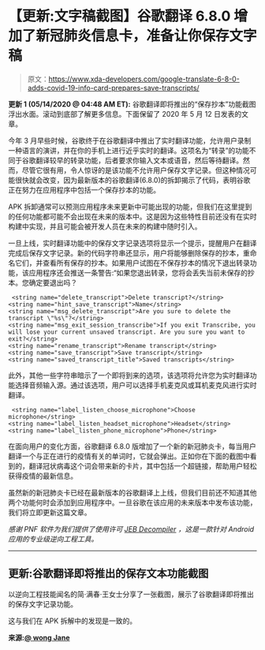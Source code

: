 # 【更新:文字稿截图】谷歌翻译 6.8.0 增加了新冠肺炎信息卡，准备让你保存文字稿

> 原文：<https://www.xda-developers.com/google-translate-6-8-0-adds-covid-19-info-card-prepares-save-transcripts/>

**更新 1 (05/14/2020 @ 04:48 AM ET):** 谷歌翻译即将推出的“保存抄本”功能截图浮出水面。滚动到底部了解更多信息。下面保留了 2020 年 5 月 12 日发表的文章。

今年 3 月早些时候，谷歌终于在谷歌翻译中推出了实时翻译功能，允许用户录制一种语言的演讲，并在你的手机上进行近乎实时的翻译。这项名为“转录”的功能不同于谷歌翻译较早的转录功能，后者要求你输入文本或语音，然后等待翻译。然而，尽管它很有用，令人惊讶的是该功能不允许用户保存文字记录。但这种情况可能很快就会改变，因为最新版本的谷歌翻译(6.8.0)的拆卸揭示了代码，表明谷歌正在努力在应用程序中包括一个保存抄本的功能。

APK 拆卸通常可以预测应用程序未来更新中可能出现的功能，但我们在这里提到的任何功能都可能不会出现在未来的版本中。这是因为这些特性目前还没有在实时构建中实现，并且可能会被开发人员在未来的构建中随时引入。

一旦上线，实时翻译功能中的保存文字记录选项将显示一个提示，提醒用户在翻译完成后保存文字记录。新的代码字符串还显示，用户将能够删除保存的抄本，重命名它们，并查看所有保存的抄本。如果用户试图在不保存抄本的情况下退出转录功能，该应用程序还会推送一条警告:“如果您退出转录，您将会丢失当前未保存的抄本。您确定要退出吗？

```
 <string name="delete_transcript">Delete transcript?</string>
<string name="hint_save_transcript">Name</string>
<string name="msg_delete_transcript">Are you sure to delete the transcript \"%s\"?</string>
<string name="msg_exit_session_transcribe">If you exit Transcribe, you will lose your current unsaved transcript. Are you sure you want to exit?</string>
<string name="rename_transcript">Rename transcript</string>
<string name="save_transcript">Save transcript</string>
<string name="saved_transcript_title">Saved transcripts</string> 
```

此外，其他一些字符串暗示了一个即将到来的选项，该选项将允许您为实时翻译功能选择音频输入源。通过该选项，用户可以选择手机麦克风或耳机麦克风进行实时翻译。

```
 <string name="label_listen_choose_microphone">Choose microphone</string>
<string name="label_listen_headset_microphone">Headset</string>
<string name="label_listen_phone_microphone">Phone</string> 
```

在面向用户的变化方面，谷歌翻译 6.8.0 版增加了一个新的新冠肺炎卡，每当用户翻译一个与正在进行的疫情有关的单词时，它就会弹出。正如你在下面的截图中看到的，翻译冠状病毒这个词会带来新的卡片，其中包括一个超链接，帮助用户轻松获得疫情的最新信息。

虽然新的新冠肺炎卡已经在最新版本的谷歌翻译上上线，但我们目前还不知道其他两个功能何时会添加到应用程序中。一旦谷歌在该应用的未来版本中发布该功能，我们将立即更新这篇文章。

*感谢 PNF 软件为我们提供了使用许可 [JEB Decompiler](https://www.pnfsoftware.com/?aid=xdadev) ，这是一款针对 Android 应用的专业级逆向工程工具。*

* * *

## 更新:谷歌翻译即将推出的保存文本功能截图

以逆向工程技能闻名的简·满春·王女士分享了一张截图，展示了谷歌翻译即将推出的保存文字记录功能。

这与我们在 APK 拆解中的发现是一致的。

**来源:[@ wong Jane](https://twitter.com/wongmjane/status/1260448701941719040)**